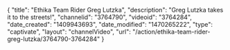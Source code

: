 {
    "title": "Ethika Team Rider Greg Lutzka",
    "description": "Greg Lutzka takes it to the streets!",
    "channelid": "3764790",
    "videoid": "3764284",
    "date_created": "1409943693",
    "date_modified": "1470265222",
    "type": "captivate",
    "layout": "channelVideo",
    "url": "\/action\/ethika-team-rider-greg-lutzka\/3764790-3764284"
}